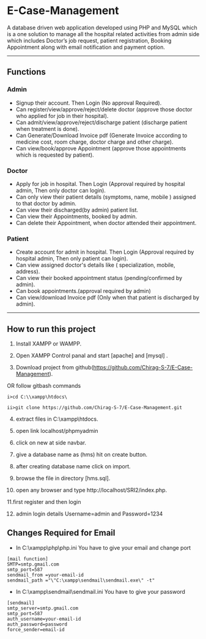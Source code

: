 # E-Case-Management

A database driven web application developed using PHP and MySQL which is a one solution to manage all the hospital related activities from admin side which includes Doctor’s
job request, patient registration, Booking Appointment along with email notification and payment option.

---
## Functions
### Admin
- Signup their account. Then Login (No approval Required).
- Can register/view/approve/reject/delete doctor (approve those doctor who applied for job in their hospital).
- Can admit/view/approve/reject/discharge patient (discharge patient when treatment is done).
- Can Generate/Download Invoice pdf (Generate Invoice according to medicine cost, room charge, doctor charge and other charge).
- Can view/book/approve Appointment (approve those appointments which is requested by patient).

### Doctor
- Apply for job in hospital. Then Login (Approval required by hospital admin, Then only doctor can login).
- Can only view their patient details (symptoms, name, mobile ) assigned to that doctor by admin.
- Can view their discharged(by admin) patient list.
- Can view their Appointments, booked by admin.
- Can delete their Appointment, when doctor attended their appointment.

### Patient
- Create account for admit in hospital. Then Login (Approval required by hospital admin, Then only patient can login).
- Can view assigned doctor's details like ( specialization, mobile, address).
- Can view their booked appointment status (pending/confirmed by admin).
- Can book appointments.(approval required by admin)
- Can view/download Invoice pdf (Only when that patient is discharged by admin).

---

## How to run this project

1. Install XAMPP or WAMPP.

2. Open XAMPP Control panal and start [apache] and [mysql] .

3. Download project from github(https://github.com/Chirag-S-7/E-Case-Management).
 
 OR follow gitbash commands

    i>cd C:\\xampp\htdocs\

    ii>git clone https://github.com/Chirag-S-7/E-Case-Management.git

4. extract files in C:\\xampp\htdocs\.

5. open link localhost/phpmyadmin

6. click on new at side navbar.

7. give a database name as (hms) hit on create button.

8. after creating database name click on import.

9. browse the file in directory [hms.sql].

10. open any browser and type http://localhost/SRI2/index.php.

11.first register and then login

12. admin login details Username=admin and Password=1234

## Changes Required for Email 
- In C:\xampp\php\php.ini You have to give your email and change port
```
[mail function]
SMTP=smtp.gmail.com
smtp_port=587
sendmail_from =your-email-id
sendmail_path ="\"C:\xampp\sendmail\sendmail.exe\" -t"

```

- In C:\xampp\sendmail\sendmail.ini You have to give your password 
```
[sendmail]
smtp_server=smtp.gmail.com
smtp_port=587
auth_username=your-email-id
auth_password=password
force_sender=email-id
```



